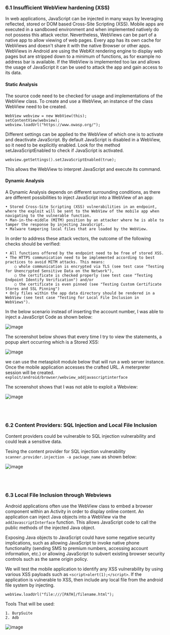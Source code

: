 ### 6.1 Insufficient WebView hardening (XSS)

In web applications, JavaScript can be injected in many ways by leveraging reflected, stored or DOM based Cross-Site Scripting (XSS). Mobile apps are executed in a sandboxed environment and when implemented natively do not possess this attack vector. Nevertheless, WebViews can be part of a native app to allow viewing of web pages. Every app has its own cache for WebViews and doesn't share it with the native Browser or other apps. WebViews in Android are using the WebKit rendering engine to display web pages but are stripped down to a minimum of functions, as for example no address bar is available. If the WebView is implemented too lax and allows the usage of JavaScript it can be used to attack the app and gain access to its data.

#### Static Analysis

The source code need to be checked for usage and implementations of the WebView class. To create and use a WebView, an instance of the class WebView need to be created.

```
WebView webview = new WebView(this);
setContentView(webview);
webview.loadUrl("https://www.owasp.org/");
```

Different settings can be applied to the WebView of which one is to activate and deactivate JavaScript. By default JavaScript is disabled in a WebView, so it need to be explicitly enabled. Look for the method setJavaScriptEnabled to check if JavaScript is activated.
	
  ```webview.getSettings().setJavaScriptEnabled(true);```

This allows the WebView to interpret JavaScript and execute its command.

#### Dynamic Analysis

A Dynamic Analysis depends on different surrounding conditions, as there are different possibilities to inject JavaScript into a WebView of an app:

	• Stored Cross-Site Scripting (XSS) vulnerabilities in an endpoint, where the exploit will be sent to the WebView of the mobile app when navigating to the vulnerable function.
	• Man-in-the-middle (MITM) position by an attacker where he is able to tamper the response by injecting JavaScript.
	• Malware tampering local files that are loaded by the WebView.

In order to address these attack vectors, the outcome of the following checks should be verified:

	• All functions offered by the endpoint need to be free of stored XSS.
	• The HTTPS communication need to be implemented according to best practices to avoid MITM attacks. This means:
		○ whole communication is encrypted via TLS (see test case "Testing for Unencrypted Sensitive Data on the Network"),
		○ the certificate is checked properly (see test case "Testing Endpoint Identify Verification") and/or
		○ the certificate is even pinned (see "Testing Custom Certificate Stores and SSL Pinning")
	• Only files within the app data directory should be rendered in a WebView (see test case "Testing for Local File Inclusion in WebViews").

In the below scenario instead of inserting the account number, I was able to inject a JavaScript Code as shown below:

![image](https://user-images.githubusercontent.com/48615614/204341612-864fc3d2-339e-4404-a2cc-8335d2560acc.png)

The screenshot below shows that every time I try to view the statements, a popup alert occurring which is a Stored XSS: 

![image](https://user-images.githubusercontent.com/48615614/204341661-b5e96481-1303-4abf-bd2e-45e6d71e263e.png)

we can use the metasploit module below that will run a web server instance. Once the mobile application accesses the crafted URL. A meterpreter session will be created. 
`exploit/android/browser/webview_addjavascriptinterface`

The  screenshot shows that I was not able to exploit a Webview:

![image](https://user-images.githubusercontent.com/48615614/204341823-372907e9-e0ef-4b88-8c5e-683bc7479f2b.png)


<br><br>


### 6.2 Content Providers: SQL Injection and Local File Inclusion

Content providers could be vulnerable to SQL injection vulnerability and could leak a sensitive data.

Tesing the content provider for SQL injection vulnerability `scanner.provider.injection -a package_name` as shown below:

![image](https://user-images.githubusercontent.com/48615614/204342108-f811e4b3-b278-418c-9a62-ce0fe7b4291b.png)


<br><br>



### 6.3 Local File Inclusion through Webviews

Android applications often use the WebView class to embed a browser component within an Activity in order to display online content. An application can inject Java objects into a WebView via the `addJavascriptInterface` function.  This allows JavaScript code to call the public methods of the injected Java object.  

Exposing Java objects to JavaScript could have some negative security implications, such as allowing JavaScript to invoke native phone functionality (sending SMS to premium numbers, accessing account information, etc.) or allowing JavaScript to subvert existing browser security controls such as the same origin policy.

We will test the mobile application to identify any XSS vulnerability by using various XSS payloads such as `<script>alert(1);</script>`. If the application is vulnerable to XSS, then include any local file from the android file system by injecting.

`webView.loadUrl("file:///[PATH]/filename.html");`

Tools That will be used:

	1. BurpSuite
	2. Adb

![image](https://user-images.githubusercontent.com/48615614/204343286-cbeac761-9ccb-435b-907d-441cdeb4cc8a.png)



